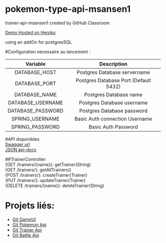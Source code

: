 # pokemon-type-api-msansen1  
trainer-api-msansen1 created by GitHub Classroom  

[Demo Hosted on Heroku](https://trainer-type-msn.herokuapp.com/)  

using an addOn for postgresSQL  

#Configuration necessaire au lancement :  

|  Variable | Description  |
|:-:|:-:|
| DATABASE_HOST | Postgres Database servername |
| DATABASE_PORT | Postgres Database Port (Default 5432) |
| DATABASE_NAME | Postgres Database name |
| DATABASE_USERNAME | Postgres Database username |
| DATABASE_PASSWORD | Postgres Database password |
| SPRING_USERNAME | Basic Auth connection Username |
| SPRING_PASSWORD | Basic Auth Password |

#API disponibles  
[Swagger url](https://trainer-type-msn.herokuapp.com/swagger-ui.html)  
[JSON api-docs](https://trainer-type-msn.herokuapp.com/v2/api-docs)

##TrainerController:  
	{GET /trainers/{name}}: getTrainer(String)  
	{GET /trainers/}: getAllTrainers()  
	{POST /trainers/}: createTrainer(Trainer)  
	{PUT /trainers/}: updateTrainer(Trainer)  
	{DELETE /trainers/{name}}: deleteTrainer(String) 

# Projets liés:  
- [Git GameUI](https://github.com/ALTEA-2019-2020/game-ui-msansen1)
- [Git Pokemon Api](https://github.com/ALTEA-2019-2020/pokemon-type-api-msansen1)
- [Git Trainer Api](https://github.com/ALTEA-2019-2020/trainer-api-msansen1)
- [Git Battle Api](https://github.com/ALTEA-2019-2020/battle-api-msansen1) 